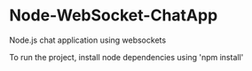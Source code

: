 # Node-WebSocket-ChatApp
Node.js chat application using websockets

To run the project, install node dependencies using 'npm install'

